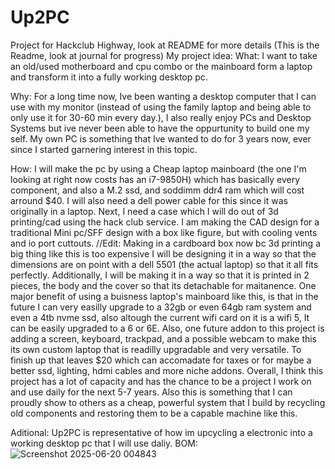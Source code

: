 # Up2PC
Project for Hackclub Highway, look at README for more details
(This is the Readme, look at journal for progress)
My project idea:
  What: I want to take an old/used motherboard and cpu combo or the mainboard form a laptop and transform it into a fully working desktop pc.

  Why: For a long time now, Ive been wanting a desktop computer that I can use with my monitor (instead of using the family laptop and being able to only use it for 30-60 min every day.), 
  I also really enjoy PCs and Desktop Systems but ive never been able to have the oppurtunity to build one my self. My own PC is something that Ive wanted to do for 3 years now, ever since I started garnering
  interest in this topic.

  How:
    I will make the pc by using a Cheap laptop mainboard (the one I'm looking at right now costs has an i7-9850H) which has basically every component, and also a M.2 ssd, and soddimm ddr4 ram which will cost arround $40. 
    I will also need a dell power cable for this since it was originally in a laptop. Next, I need a case which I will do out of 3d printing/cad using the hack club service. I am making the CAD design for a traditional Mini pc/SFF design with a box like figure, but with cooling vents and io port cuttouts.  //Edit: Making in a cardboard box now bc 3d printing a big thing like this is too expensive
    I will be designing it in a way so that the dimensions are on point with a dell 5501 (the actual laptop) so that it all fits perfectly. Additionally, I will be making it in a way so that it is printed in 2 pieces, the body and the cover so that its detachable for maitanence.
    One major benefit of using a buisness laptop's mainboard like this, is that in the future I can very easilly upgrade to a 32gb or even 64gb ram system and even a 4tb nvme ssd, also altough the current wifi card on it is a wifi 5, It can be easily upgraded to a 6 or 6E.
    Also, one future addon to this project is adding a screen, keyboard, trackpad, and a possible webcam to make this its own custom laptop that is readilly upgradable and very versatile. To finish up that leaves $20 which can accomadate for taxes or for maybe a better ssd, lighting, hdmi cables and more niche addons.
    Overall, I think this project has a lot of capacity and has the chance to be a project I work on and use daily for the next 5-7 years. Also this is something that I can proudly show to others as a cheap, powerful system that I build by recycling old components and restoring them to be a capable machine like this.

Aditional: Up2PC is representative of how im upcycling a electronic into a working desktop pc that I will use daliy.
BOM:
![Screenshot 2025-06-20 004843](https://github.com/user-attachments/assets/ce3c307f-29c8-4285-aee5-b542a40538fa)
